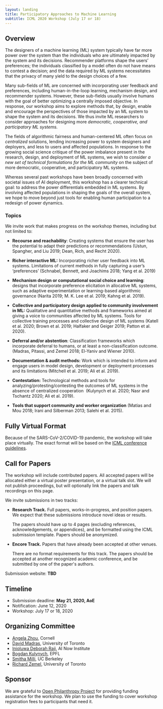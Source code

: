 ```yaml
---
layout: landing
title: Participatory Approaches to Machine Learning
subtitle: ICML 2020 Workshop (July 17 or 18)
---
```


## Overview

The designers of a machine learning (ML) system typically have far more
power over the system than the individuals who are ultimately impacted
by the system and its decisions. Recommender platforms shape the users’
preferences; the individuals classified by a model often do not have
means to contest a decision; and the data required by ML systems
necessitates that the privacy of many yield to the design choices of a
few.

Many sub-fields of ML are concerned with incorporating user feedback and
preferences, including human-in-the-loop learning, mechanism design, and
recommender systems. However, these sub-fields usually involve humans
with the goal of better optimizing a centrally imposed objective. In
response, our workshop aims to explore methods that, by design, enable
and encourage the perspectives of those impacted by an ML system to
shape the system and its decisions. We thus invite ML researchers to
consider approaches for designing more *democratic, cooperative, and
participatory ML systems.*

The fields of algorithmic fairness and human-centered ML often focus on
*centralized* solutions, lending increasing power to system designers and
deployers, and less to users and affected populations. In response to the
growing social science critique of the power imbalance present in the research,
design, and deployment of ML systems, we wish to consider *a new set of
technical formulations for the ML community* on the subject of more democratic,
cooperative, and participatory ML systems.

Whereas several past workshops have been broadly concerned with societal
issues of AI deployment, this workshop has a clearer technical goal: to
address the power differentials embedded in ML systems. By involving
affected populations in shaping the goals of the overall system, we hope
to move beyond just tools for enabling human participation to a redesign
of power dynamics.

### Topics

We invite work that makes progress on the workshop themes, including but not
limited to:

-   **Recourse and reachability**: Creating systems that ensure the user
    has the potential to adapt their predictions or recommendations
    (Ustun, Spangher, and Liu 2019; Dean, Rich, and Recht 2020).

-   **Richer interactive ML:** Incorporating richer user feedback into
    ML systems. Limitations of current methods in fully capturing a
    user’s ‘preferences’ (Schnabel, Bennett, and Joachims 2018; Yang et
    al. 2019)

-   **Mechanism design or computational social choice and learning**:
    designs that incorporate preference elicitation in allocative ML
    systems, such as adaptive experimentation or learning-based
    algorithmic governance (Narita 2019; M. K. Lee et al. 2019; Kahng et
    al. 2019).

-   **Collective and participatory design applied to community
    involvement in ML:** Qualitative and quantitative methods and
    frameworks aimed at giving a voice to communities affected by ML
    systems. Tools for collective training processes and collective
    design of ML systems (Katell et al. 2020; Brown et al. 2019;
    Halfaker and Geiger 2019; Patton et al. 2020).

-   **Deferral and/or abstention**: Classification frameworks which
    incorporate deferral to humans, or at least a non-classification
    outcome. (Madras, Pitassi, and Zemel 2018; El-Yaniv and
    Wiener 2010).

-   **Documentation & audit methods:** Work which is intended to inform
    and engage users in model design, development or deployment
    processes and its limitations (Mitchell et al. 2019; Ali et
    al. 2019).

-   **Contestation:** Technological methods and tools for
    analyzing/protesting/contesting the outcomes of ML systems in the
    absence of centralized cooperation  (Kulynych et al. 2020; Nasr and
    Tschantz 2020; Ali et al. 2019).

-   **Tools that support community and worker organization** (Matias and
    Mou 2018; Irani and Silberman 2013; Salehi et al. 2015).

## Fully Virtual Format

Because of the SARS-CoV-2/COVID-19 pandemic, the workshop will take place virtually.
The exact format will be based on the [ICML conference guidelines](https://icml.cc).

## Call for Papers

The workshop will include contributed papers. All accepted papers will be
allocated either a virtual poster presentation, or a virtual talk slot. We will
not publish proceedings, but will optionally link the papers and talk recordings
on this page.

We invite submissions in two tracks:

* **Research Track.** Full papers, works-in-progress, and position papers. We
  expect that these submissions introduce novel ideas or results.

  The papers should have up to 4 pages (excluding references, acknowledgements,
  or appendices), and be formatted using the ICML submission template. Papers
  should be anonymized.

* **Encore Track.** Papers that have already been accepted at other venues.

  There are no format requirements for this track. The papers should be accepted
  at another recognized academic conference, and be submitted by one of the
  paper's authors.

Submission website: **TBD**

## Timeline

* Submission deadline: **May 21, 2020, AoE**
* Notification: June 12, 2020
* Workshop: July 17 or 18, 2020

## Organizing Committee

* [Angela Zhou](https://people.orie.cornell.edu/az434/), Cornell
* [David Madras](http://www.cs.toronto.edu/~madras/), University of Toronto
* [Inioluwa Deborah Raji](https://ainowinstitute.org/people/deborah-raji.html), AI Now Institute
* [Bogdan Kulynych](https://bogdankulynych.me), EPFL
* [Smitha Milli](http://smithamilli.com), UC Berkeley
* [Richard Zemel](https://www.cs.toronto.edu/~zemel), University of Toronto

## Sponsor

We are grateful to [Open Philanthropy Project](https://www.openphilanthropy.org/) for providing
funding assistance for the workshop.  We plan to use the funding to cover workshop registration fees
to participants that need it.
